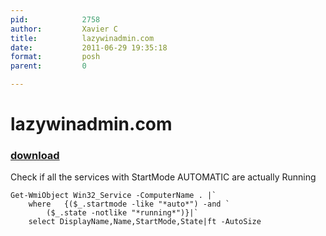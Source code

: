 ```yaml
---
pid:            2758
author:         Xavier C
title:          lazywinadmin.com
date:           2011-06-29 19:35:18
format:         posh
parent:         0

---
```


# lazywinadmin.com

### [download](Scripts\2758.ps1)

Check if all the services with StartMode AUTOMATIC are actually Running

```posh
Get-WmiObject Win32_Service -ComputerName . |`
	where 	{($_.startmode -like "*auto*") -and `
		($_.state -notlike "*running*")}|`
	select DisplayName,Name,StartMode,State|ft -AutoSize
```
